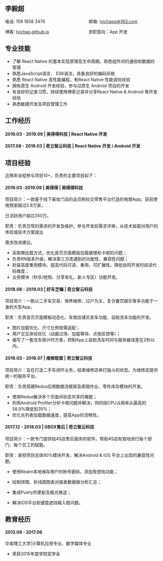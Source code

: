 ## 李毅超

电话: 159 1858 3476　　　　　　　 　　　邮箱: lyichaoo@163.com

博客: [lyichao.github.io](https://lyichao.github.io/)　　　　　　　　　  求职意向：App 开发　

## 专业技能

* 了解 React Native 的基本实现原理及生命周期，熟悉组件间的通信和数据的管理
* 熟悉JavaScript语言、 ES6语法，具备良好的编码风格
* 熟悉 React Native 高性能编程，有React Native 性能调优经验
* 拥有原生 Android 开发经验，参与过原生 Android 项目的开发
* 有良好的记录习惯，持续使用博客记录并分享React Native & Android 等开发经验
* 熟悉敏捷开发及项目管理工作

## 工作经历

#### 2019.03 - 2019.09 | 美得得科技 | React Native 开发

#### 2017.08 - 2019.03 | 奇立智云科技 | React Native 开发 / Android 开发

## 项目经验

近两年全程参与项目10+，负责的主要项目如下：

#### 2019.03 -2019.09 | 美得得 | 美得得科技

项目简介：一款基于线下美妆门店的会员制社交零售平台打造的电商App。目前使用商家超过2.8万家，

日活跃用户超过350万。

职责：负责日常的需求的开发及维护。参与开发前需求评审，从技术层面对用户的体验或技术方案提出

需求改进建议。

- 采取懒加载方式，优化首页页面模版加载缓慢和卡顿的问题；
- 负责RN版本升级，解决第三方库遇到的功能性、兼容性问题；
- 封装高度重用模块，提高代码可读、重用、可扩展性。降低协同开发时阅读代码难度；
- 业务模块（秒杀/抢购、分享有礼、新人专区）功能开发。

#### 2018.08 - 2019.03 | 好车芝嘛 | 奇立智云科技

项目简介：一款以二手车交易、保养维修、过户为主，复合餐饮娱乐等多功能于一身的大型App。

职责：负责首页页面模板动态化、车商店铺买卖车功能、自助洗车功能的开发。

- 图片加载优化、尺寸比例按需适配；
- 用户交互体验优化（动画过场、加载等待、点按反馈等）；
- 编写了一套洗车倒计时方案，控制App上自助洗车时间与服务器误差在2秒以内。

#### 2018.03 - 2018.07 | 维修联盟 | 奇立智云科技

项目简介：旨在打造二手车闭环业务，结束维修店单打独斗的状态。为维修店提供统一的服务平台。


职责：负责搭建Redux应用数据流框架及索赔作业、零件库存模块的开发。

- 使用Redux解决多个页面间状态共享的难题；
- 利用Android Profiler分析卡顿问题并解决，同时段CPU占用率从最高的58.9%降低到35%；
- 优化长列表加载数据速度，提高App的流畅性。

#### 2017.12 - 2018.03 | GBOX售后 | 奇立智云科技

项目简介：一款专门提供给4S店售后服务的软件。帮助4S店有效地进行每个部门、每个员工的赋能。


职责：承担项目总体80%模块开发，解决Android & iOS 平台上出现的兼容性问题。

- 使用Realm本地保存用户的账号密码，添加免登陆功能；
- 绘制饼图、折线图图表对报表数据做分析汇总；

- 集成Pushy热更新及极光推送；
- 解决iOS平台软键盘遮挡输入框问题。

## 教育经历

#### 2013.09 - 2017.06

华南理工大学|计算机应用专业、数字媒体专业

* 荣获2015年度学院奖学金
